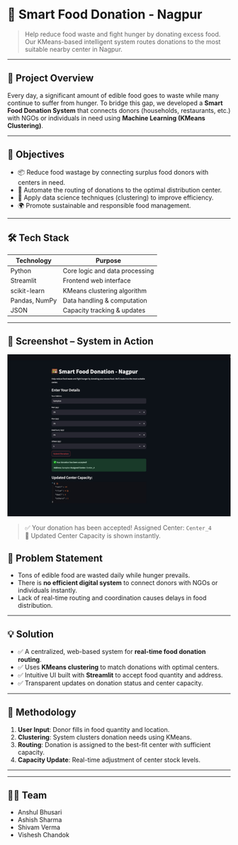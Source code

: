 # 🍱 Smart Food Donation - Nagpur
> Help reduce food waste and fight hunger by donating excess food. Our KMeans-based intelligent system routes donations to the most suitable nearby center in Nagpur.

---

## 📌 Project Overview

Every day, a significant amount of edible food goes to waste while many continue to suffer from hunger. To bridge this gap, we developed a **Smart Food Donation System** that connects donors (households, restaurants, etc.) with NGOs or individuals in need using **Machine Learning (KMeans Clustering)**.

---

## 🎯 Objectives

- 📦 Reduce food wastage by connecting surplus food donors with centers in need.
- 🔀 Automate the routing of donations to the optimal distribution center.
- 🧠 Apply data science techniques (clustering) to improve efficiency.
- 🌍 Promote sustainable and responsible food management.

---

## 🛠️ Tech Stack

| Technology | Purpose                        |
|------------|--------------------------------|
| Python     | Core logic and data processing |
| Streamlit  | Frontend web interface         |
| scikit-learn | KMeans clustering algorithm  |
| Pandas, NumPy | Data handling & computation |
| JSON       | Capacity tracking & updates    |

---

## 📸 Screenshot – System in Action

![Donation Output](output.jpeg)

> ✅ Your donation has been accepted! Assigned Center: `Center_4`  
> 🍛 Updated Center Capacity is shown instantly.


## 📌 Problem Statement

- Tons of edible food are wasted daily while hunger prevails.
- There is **no efficient digital system** to connect donors with NGOs or individuals instantly.
- Lack of real-time routing and coordination causes delays in food distribution.

---

## 💡 Solution

- ✅ A centralized, web-based system for **real-time food donation routing**.
- ✅ Uses **KMeans clustering** to match donations with optimal centers.
- ✅ Intuitive UI built with **Streamlit** to accept food quantity and address.
- ✅ Transparent updates on donation status and center capacity.

---

## 🧪 Methodology

1. **User Input**: Donor fills in food quantity and location.
2. **Clustering**: System clusters donation needs using KMeans.
3. **Routing**: Donation is assigned to the best-fit center with sufficient capacity.
4. **Capacity Update**: Real-time adjustment of center stock levels.

---

---
## 👨‍💻 Team
- Anshul Bhusari
- Ashish Sharma
- Shivam Verma
- Vishesh Chandok
